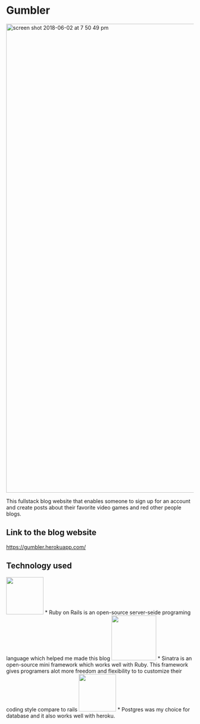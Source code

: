 # Gumbler
<img width="1256" alt="screen shot 2018-06-02 at 7 50 49 pm" src="https://user-images.githubusercontent.com/26211014/40881795-76cf1768-669e-11e8-92a1-510ec20c0e3b.png">

This fullstack blog website that enables someone to sign up for an account and create posts about their favorite video games and red other people blogs.


## Link to the blog website
https://gumbler.herokuapp.com/


## Technology used
<img src="https://upload.wikimedia.org/wikipedia/commons/thumb/6/62/Ruby_On_Rails_Logo.svg/1200px-Ruby_On_Rails_Logo.svg.png"  width="100px">
* Ruby on Rails is an open-source server-seide programing language which helped me made this blog


<img src="http://www.webbizarro.com/images/noticias/2014/08/sinatra-framework-webbizarro-interno_1407334653000_alarge.jpg"  width="120px">
* Sinatra is an open-source mini framework which works well with Ruby. This framework gives programers alot more freedom and flexibility to to customize their coding style compare to rails 


<img src="https://images.g2crowd.com/uploads/product/image/social_landscape/social_landscape_1489695931/postgresql.png"  width="100px">
* Postgres was my choice for database and it also works well with heroku.
